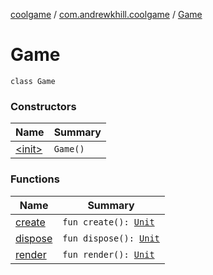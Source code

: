[coolgame](../../index.md) / [com.andrewkhill.coolgame](../index.md) / [Game](./index.md)

# Game

`class Game`

### Constructors

| Name | Summary |
|---|---|
| [&lt;init&gt;](-init-.md) | `Game()` |

### Functions

| Name | Summary |
|---|---|
| [create](create.md) | `fun create(): `[`Unit`](https://kotlinlang.org/api/latest/jvm/stdlib/kotlin/-unit/index.html) |
| [dispose](dispose.md) | `fun dispose(): `[`Unit`](https://kotlinlang.org/api/latest/jvm/stdlib/kotlin/-unit/index.html) |
| [render](render.md) | `fun render(): `[`Unit`](https://kotlinlang.org/api/latest/jvm/stdlib/kotlin/-unit/index.html) |

